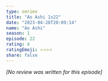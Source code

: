 ```yaml
---
type: series
title: "Ao Ashi 1x22"
date: "2023-04-28T20:09:14"
name: "Ao Ashi"
season: 1
episode: 22
rating: 4
ratingEmoji: ⭐️⭐️⭐️⭐️
share: false
---
```


_[No review was written for this episode]_
